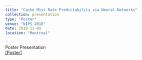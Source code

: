 ```yaml
---
title: "Cache Miss Rate Predictability via Neural Networks"
collection: presentation
type: "Poster"
venue: "NIPS 2018"
date: 2018-12-09
location: "Montreal"
---
```


Poster Presentation  <br> <a href ="/files/poster.pdf">[Poster]</a>


